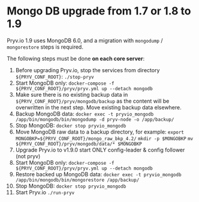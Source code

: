 # Mongo DB upgrade from 1.7 or 1.8 to 1.9

Pryv.io 1.9 uses MongoDB 6.0, and a migration with `mongodump` / `mongorestore` steps is required.

The following steps must be done **on each core server**:

1. Before upgrading Pryv.io, stop the services from directory `${PRYV_CONF_ROOT}`:
   `./stop-pryv`
2. Start MongoDB only:
   `docker-compose -f ${PRYV_CONF_ROOT}/pryv/pryv.yml up --detach mongodb`
3. Make sure there is no existing backup data in `${PRYV_CONF_ROOT}/pryv/mongodb/backup` as the content will be overwritten in the next step. Move existing backup data elsewhere.
4. Backup MongoDB data:
   `docker exec -t pryvio_mongodb /app/bin/mongodb/bin/mongodump -d pryv-node -o /app/backup/`
5. Stop MongoDB:
   `docker stop pryvio_mongodb`
6. Move MongoDB raw data to a backup directory, for example:
   `export MONGOBKP=${PRYV_CONF_ROOT}/mongo_raw_bkp_4.2/`
   `mkdir -p $MONGOBKP`
   `mv ${PRYV_CONF_ROOT}/pryv/mongodb/data/* $MONGOBKP`
7. Upgrade Pryv.io to v1.9.0
   start ONLY config-leader & config follower (not pryv)
8. Start MongoDB only:
   `docker-compose -f ${PRYV_CONF_ROOT}/pryv/pryv.yml up --detach mongodb`
9. Restore backed up MongoDB data:
   `docker exec -t pryvio_mongodb /app/bin/mongodb/bin/mongorestore /app/backup/`
10. Stop MongoDB:
   `docker stop pryvio_mongodb`
11. Start Pryv.io
    `./run-pryv`
